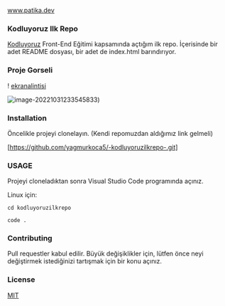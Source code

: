 www.patika.dev 

###  Kodluyoruz Ilk Repo

[Kodluyoruz](https://kodluyoruz.org) Front-End Eğitimi kapsamında açtığım ilk repo. İçerisinde bir adet README dosyası, bir adet de index.html barındırıyor.

### Proje Gorseli

! [ekranalintisi](https://imgyukle.com/i/JkbAoH)





![image-20221031233545833](C:\Users\rain\Documents\sites\-kodluyoruzilkrepo-\image-20221031233545833.png))

### Installation

Öncelikle projeyi clonelayın. (Kendi repomuzdan aldığımız link gelmeli)

[https://github.com/yagmurkoca5/-kodluyoruzilkrepo-.git]

### USAGE

Projeyi cloneladıktan sonra Visual Studio Code programında açınız.

Linux için:

```cd kodluyoruzilkrepo ```

```code . ```



### Contributing

Pull requestler kabul edilir. Büyük değişiklikler için, lütfen önce neyi değiştirmek istediğinizi tartışmak için bir konu açınız.

### License

[MIT](https://choosealicense.com/licenses/mit/)





